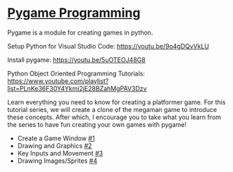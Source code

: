# [Pygame Programming](https://www.youtube.com/playlist?list=PLnKe36F30Y4Ykmi2jE28BZahMgPAV3Dzv)
Pygame is a module for creating games in python.

Setup Python for Visual Studio Code: https://youtu.be/9o4gDQvVkLU

Install pygame: https://youtu.be/5uOTEOJ48G8

Python Object Oriented Programming Tutorials: https://www.youtube.com/playlist?list=PLnKe36F30Y4Ykmi2jE28BZahMgPAV3Dzv

Learn everything you need to know for creating a platformer game. For this tutorial series, we will create a clone of the megaman game to introduce these concepts. After which, I encourage you to take what you learn from the series to have fun creating your own games with pygame!

* Create a Game Window [#1](https://youtu.be/vY_9LKxQL_0)
* Drawing and Graphics [#2](https://youtu.be/WC6Yuzw7IYc)
* Key Inputs and Movement [#3](https://youtu.be/M5bEiHi5TMw)
* Drawing Images/Sprites [#4](https://youtu.be/9uoXk8O18Mw)
